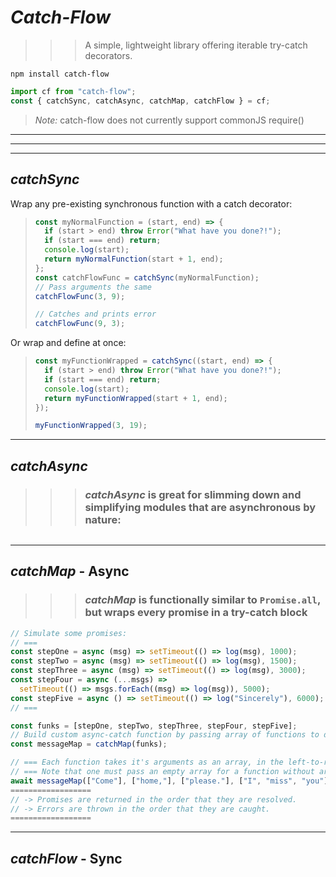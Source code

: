# _**Catch-Flow**_

> > > A simple, lightweight library offering iterable try-catch decorators.

`npm install catch-flow`

```javascript
import cf from "catch-flow";
const { catchSync, catchAsync, catchMap, catchFlow } = cf;
```

> _Note:_ catch-flow does not currently support commonJS require()

---

---

---

## _catchSync_

Wrap any pre-existing synchronous function with a catch decorator:

> ```javascript
> const myNormalFunction = (start, end) => {
>   if (start > end) throw Error("What have you done?!");
>   if (start === end) return;
>   console.log(start);
>   return myNormalFunction(start + 1, end);
> };
> const catchFlowFunc = catchSync(myNormalFunction);
> // Pass arguments the same
> catchFlowFunc(3, 9);
>
> // Catches and prints error
> catchFlowFunc(9, 3);
> ```

Or wrap and define at once:

> ```javascript
> const myFunctionWrapped = catchSync((start, end) => {
>   if (start > end) throw Error("What have you done?!");
>   if (start === end) return;
>   console.log(start);
>   return myFunctionWrapped(start + 1, end);
> });
>
> myFunctionWrapped(3, 19);
> ```

---

## _catchAsync_

> > > ### _**catchAsync**_ is great for slimming down and simplifying modules that are asynchronous by nature:

```javascript

```

---

## _catchMap_ - Async

> > > ### _**catchMap**_ is functionally similar to `Promise.all`, but wraps every promise in a try-catch block

```javascript
// Simulate some promises:
// ===
const stepOne = async (msg) => setTimeout(() => log(msg), 1000);
const stepTwo = async (msg) => setTimeout(() => log(msg), 1500);
const stepThree = async (msg) => setTimeout(() => log(msg), 3000);
const stepFour = async (...msgs) =>
  setTimeout(() => msgs.forEach((msg) => log(msg)), 5000);
const stepFive = async () => setTimeout(() => log("Sincerely"), 6000);
// ===

const funks = [stepOne, stepTwo, stepThree, stepFour, stepFive];
// Build custom async-catch function by passing array of functions to decorator:
const messageMap = catchMap(funks);

// === Each function takes it's arguments as an array, in the left-to-right order of the functions passed.
// === Note that one must pass an empty array for a function without arguments:
await messageMap(["Come"], ["home,"], ["please."], ["I", "miss", "you"], []);
==================
// -> Promises are returned in the order that they are resolved.
// -> Errors are thrown in the order that they are caught.
==================
```

---

## _catchFlow_ - Sync

```javascript

```
